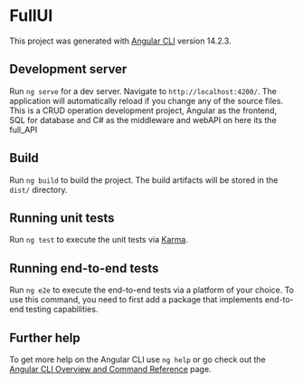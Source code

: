 # FullUI

This project was generated with [Angular CLI](https://github.com/angular/angular-cli) version 14.2.3.

## Development server

Run `ng serve` for a dev server.
Navigate to `http://localhost:4200/`.
The application will automatically reload if you change any of the source files.
This is a CRUD operation development project,
Angular as the frontend, 
SQL for database and
C# as the middleware and webAPI on here its the full_API



## Build

Run `ng build` to build the project. The build artifacts will be stored in the `dist/` directory.

## Running unit tests

Run `ng test` to execute the unit tests via [Karma](https://karma-runner.github.io).

## Running end-to-end tests

Run `ng e2e` to execute the end-to-end tests via a platform of your choice. To use this command, you need to first add a package that implements end-to-end testing capabilities.

## Further help

To get more help on the Angular CLI use `ng help` or go check out the [Angular CLI Overview and Command Reference](https://angular.io/cli) page.
